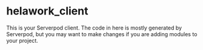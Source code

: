 # helawork_client

This is your Serverpod client. The code in here is mostly generated by
Serverpod, but you may want to make changes if you are adding modules to your
project.
